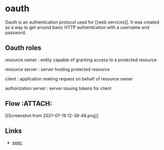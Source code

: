 # oauth

Oauth is an authentication protocol used for [[web services]]. It was created as a way to get around basic HTTP authentication with a username and password.


<a id="org76e71e4"></a>

## Oauth roles

resource owner
: entity capable of granting access to a protected resource

resource server
: server hosting protected resource

client
: application making request on behalf of resource owner

authorization server
: server issuing tokens for client


<a id="orgedd6f82"></a>

## Flow     :ATTACH:

[[Screenshot from 2021-07-18 12-38-48.png]]


<a id="org47af210"></a>

## Links

-   [spec](https://datatracker.ietf.org/doc/html/rfc6749)
